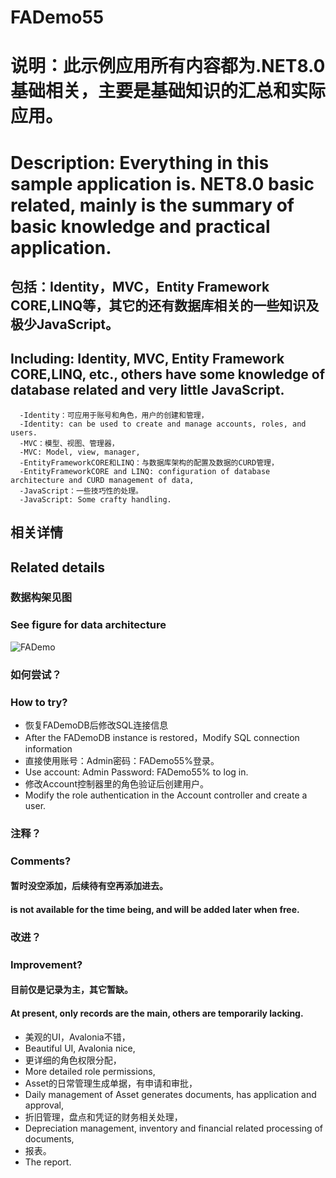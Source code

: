 # FADemo55
# 说明：此示例应用所有内容都为.NET8.0基础相关，主要是基础知识的汇总和实际应用。
# Description: Everything in this sample application is. NET8.0 basic related, mainly is the summary of basic knowledge and practical application.
## 包括：Identity，MVC，Entity Framework CORE,LINQ等，其它的还有数据库相关的一些知识及极少JavaScript。
## Including: Identity, MVC, Entity Framework CORE,LINQ, etc., others have some knowledge of database related and very little JavaScript.
      -Identity：可应用于账号和角色，用户的创建和管理，
      -Identity: can be used to create and manage accounts, roles, and users.
      -MVC：模型、视图、管理器，
      -MVC: Model, view, manager,
      -EntityFrameworkCORE和LINQ：与数据库架构的配置及数据的CURD管理，
      -EntityFrameworkCORE and LINQ: configuration of database architecture and CURD management of data,
      -JavaScript：一些技巧性的处理。
      -JavaScript: Some crafty handling.

## 相关详情
## Related details
### 数据构架见图
### See figure for data architecture
![FADemo](https://github.com/user-attachments/assets/70f7d04b-8884-4bb5-9870-424df607858b)

### 如何尝试？
### How to try?
- 恢复FADemoDB后修改SQL连接信息
- After the FADemoDB instance is restored，Modify SQL connection information
- 直接使用账号：Admin密码：FADemo55%登录。
- Use account: Admin Password: FADemo55% to log in.
- 修改Account控制器里的角色验证后创建用户。
- Modify the role authentication in the Account controller and create a user.

### 注释？
### Comments?
#### 暂时没空添加，后续待有空再添加进去。
#### is not available for the time being, and will be added later when free.

### 改进？
### Improvement?
#### 目前仅是记录为主，其它暂缺。
#### At present, only records are the main, others are temporarily lacking.
- 美观的UI，Avalonia不错，
- Beautiful UI, Avalonia nice,
- 更详细的角色权限分配，
- More detailed role permissions,
- Asset的日常管理生成单据，有申请和审批，
- Daily management of Asset generates documents, has application and approval,
- 折旧管理，盘点和凭证的财务相关处理，
- Depreciation management, inventory and financial related processing of documents,
- 报表。
- The report.
